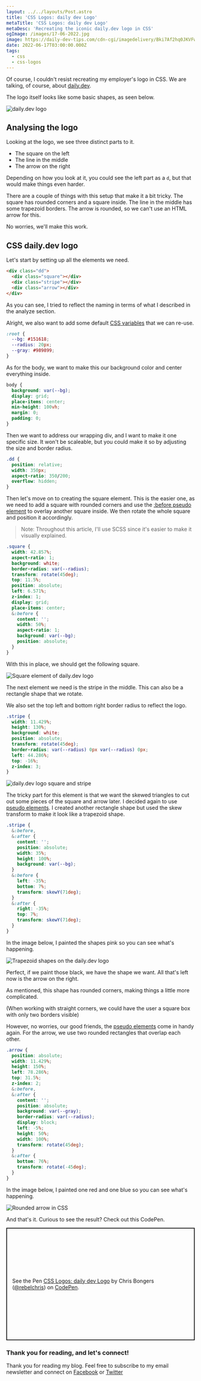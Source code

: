 ```yaml
---
layout: ../../layouts/Post.astro
title: 'CSS Logos: daily dev Logo'
metaTitle: 'CSS Logos: daily dev Logo'
metaDesc: 'Recreating the iconic daily.dev logo in CSS'
ogImage: /images/17-06-2022.jpg
image: https://daily-dev-tips.com/cdn-cgi/imagedelivery/Bki7Af2hq0JKVFw1XYYMQg/6cf08b59-0284-477f-8aa0-354bf358ac00
date: 2022-06-17T03:00:00.000Z
tags:
  - css
  - css-logos
---
```


Of course, I couldn't resist recreating my employer's logo in CSS. We are talking, of course, about [daily.dev](https://daily.dev/).

The logo itself looks like some basic shapes, as seen below.

![daily.dev logo](https://cdn.hashnode.com/res/hashnode/image/upload/v1654585555653/b4pafSL1j.png)

## Analysing the logo

Looking at the logo, we see three distinct parts to it.

- The square on the left
- The line in the middle
- The arrow on the right

Depending on how you look at it, you could see the left part as a `d`, but that would make things even harder.

There are a couple of things with this setup that make it a bit tricky.
The square has rounded corners and a square inside.
The line in the middle has some trapezoid borders.
The arrow is rounded, so we can't use an HTML arrow for this.

No worries, we'll make this work.

## CSS daily.dev logo

Let's start by setting up all the elements we need.

```html
<div class="dd">
  <div class="square"></div>
  <div class="stripe"></div>
  <div class="arrow"></div>
</div>
```

As you can see, I tried to reflect the naming in terms of what I described in the analyze section.

Alright, we also want to add some default [CSS variables](https://daily-dev-tips.com/posts/how-to-use-css-vars/) that we can re-use.

```css
:root {
  --bg: #151618;
  --radius: 20px;
  --gray: #989899;
}
```

As for the body, we want to make this our background color and center everything inside.

```css
body {
  background: var(--bg);
  display: grid;
  place-items: center;
  min-height: 100vh;
  margin: 0;
  padding: 0;
}
```

Then we want to address our wrapping div, and I want to make it one specific size. It won't be scaleable, but you could make it so by adjusting the size and border radius.

```css
.dd {
  position: relative;
  width: 350px;
  aspect-ratio: 350/200;
  overflow: hidden;
}
```

Then let's move on to creating the square element. This is the easier one, as we need to add a square with rounded corners and use the [:before pseudo element](https://daily-dev-tips.com/posts/css-pseudo-elements/#before-pseudo-element) to overlay another square inside.
We then rotate the whole square and position it accordingly.

> Note: Throughout this article, I'll use SCSS since it's easier to make it visually explained.

```css
.square {
  width: 42.857%;
  aspect-ratio: 1;
  background: white;
  border-radius: var(--radius);
  transform: rotate(45deg);
  top: 11.5%;
  position: absolute;
  left: 6.571%;
  z-index: 1;
  display: grid;
  place-items: center;
  &:before {
    content: '';
    width: 50%;
    aspect-ratio: 1;
    background: var(--bg);
    position: absolute;
  }
}
```

With this in place, we should get the following square.

![Square element of daily.dev logo](https://cdn.hashnode.com/res/hashnode/image/upload/v1654586273040/-MT9T1Pxv.png)

The next element we need is the stripe in the middle.
This can also be a rectangle shape that we rotate.

We also set the top left and bottom right border radius to reflect the logo.

```css
.stripe {
  width: 11.429%;
  height: 130%;
  background: white;
  position: absolute;
  transform: rotate(45deg);
  border-radius: var(--radius) 0px var(--radius) 0px;
  left: 44.286%;
  top: -16%;
  z-index: 3;
}
```

![daily.dev logo square and stripe](https://cdn.hashnode.com/res/hashnode/image/upload/v1654586744581/A-LnEFJ5a.png)

The tricky part for this element is that we want the skewed triangles to cut out some pieces of the square and arrow later.
I decided again to use [pseudo elements](https://daily-dev-tips.com/posts/css-pseudo-elements/). I created another rectangle shape but used the skew transform to make it look like a trapezoid shape.

```css
.stripe {
  &:before,
  &:after {
    content: '';
    position: absolute;
    width: 35%;
    height: 100%;
    background: var(--bg);
  }
  &:before {
    left: -35%;
    bottom: 7%;
    transform: skewY(71deg);
  }
  &:after {
    right: -35%;
    top: 7%;
    transform: skewY(71deg);
  }
}
```

In the image below, I painted the shapes pink so you can see what's happening.

![Trapezoid shapes on the daily.dev logo](https://cdn.hashnode.com/res/hashnode/image/upload/v1654587329319/Icr1LttMw.png)

Perfect, if we paint those black, we have the shape we want.
All that's left now is the arrow on the right.

As mentioned, this shape has rounded corners, making things a little more complicated.

(When working with straight corners, we could have the user a square box with only two borders visible)

However, no worries, our good friends, the [pseudo elements](https://daily-dev-tips.com/posts/css-pseudo-elements/) come in handy again.
For the arrow, we use two rounded rectangles that overlap each other.

```css
.arrow {
  position: absolute;
  width: 11.429%;
  height: 150%;
  left: 78.286%;
  top: 31.5%;
  z-index: 2;
  &:before,
  &:after {
    content: '';
    position: absolute;
    background: var(--gray);
    border-radius: var(--radius);
    display: block;
    left: -5%;
    height: 50%;
    width: 100%;
    transform: rotate(45deg);
  }
  &:after {
    bottom: 76%;
    transform: rotate(-45deg);
  }
}
```

In the image below, I painted one red and one blue so you can see what's happening.

![Rounded arrow in CSS](https://cdn.hashnode.com/res/hashnode/image/upload/v1654587476609/BKI5Q9LhD.png)

And that's it. Curious to see the result?
Check out this CodePen.

<p class="codepen" data-height="300" data-default-tab="html,result" data-slug-hash="WNMgxag" data-user="rebelchris" style="height: 300px; box-sizing: border-box; display: flex; align-items: center; justify-content: center; border: 2px solid; margin: 1em 0; padding: 1em;">
  <span>See the Pen <a href="https://codepen.io/rebelchris/pen/WNMgxag">
  CSS Logos: daily dev Logo</a> by Chris Bongers (<a href="https://codepen.io/rebelchris">@rebelchris</a>)
  on <a href="https://codepen.io">CodePen</a>.</span>
</p>
<script async defer src="https://cpwebassets.codepen.io/assets/embed/ei.js"></script>

### Thank you for reading, and let's connect!

Thank you for reading my blog. Feel free to subscribe to my email newsletter and connect on [Facebook](https://www.facebook.com/DailyDevTipsBlog) or [Twitter](https://twitter.com/DailyDevTips1)
